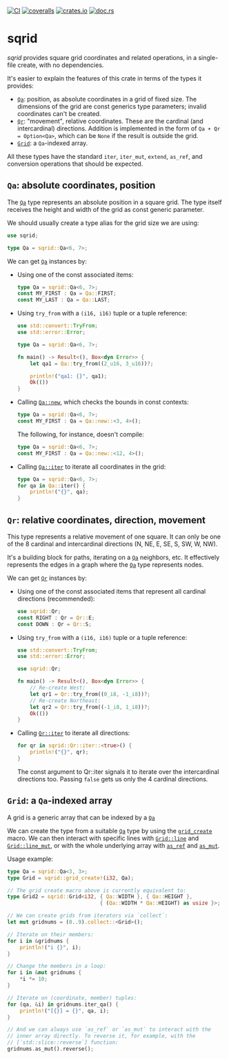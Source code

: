 [![CI](https://github.com/lpenz/sqrid/actions/workflows/ci.yml/badge.svg)](https://github.com/lpenz/sqrid/actions/workflows/ci.yml)
[![coveralls](https://coveralls.io/repos/github/lpenz/sqrid/badge.svg?branch=main)](https://coveralls.io/github/lpenz/sqrid?branch=main)
[![crates.io](https://img.shields.io/crates/v/sqrid)](https://crates.io/crates/sqrid)
[![doc.rs](https://docs.rs/sqrid/badge.svg)](https://docs.rs/sqrid)

# sqrid

*sqrid* provides square grid coordinates and related operations,
in a single-file create, with no dependencies.

It's easier to explain the features of this crate in terms of the
types it provides:
- [`Qa`]: position, as absolute coordinates in a grid of fixed
  size. The dimensions of the grid are const generics type
  parameters; invalid coordinates can't be created.
- [`Qr`]: "movement", relative coordinates. These are the cardinal
  (and intercardinal) directions.
  Addition is implemented in the form of `Qa + Qr = Option<Qa>`,
  which can be `None` if the result is outside the grid.
- [`Grid`]: a `Qa`-indexed array.

All these types have the standard `iter`, `iter_mut`, `extend`,
`as_ref`, and conversion operations that should be expected.

## `Qa`: absolute coordinates, position

The [`Qa`] type represents an absolute position in a square
grid. The type itself receives the height and width of the grid as
const generic parameter.

We should usually create a type alias for the grid size we are using:

```rust
use sqrid;

type Qa = sqrid::Qa<6, 7>;
```

We can get [`Qa`] instances by:
- Using one of the const associated items:
  ```rust
  type Qa = sqrid::Qa<6, 7>;
  const MY_FIRST : Qa = Qa::FIRST;
  const MY_LAST : Qa = Qa::LAST;
  ```
- Using `try_from` with a `(i16, i16)` tuple or a tuple reference:
  ```rust
  use std::convert::TryFrom;
  use std::error::Error;

  type Qa = sqrid::Qa<6, 7>;

  fn main() -> Result<(), Box<dyn Error>> {
      let qa1 = Qa::try_from((2_u16, 3_u16))?;

      println!("qa1: {}", qa1);
      Ok(())
  }
  ```
- Calling [`Qa::new`], which checks the bounds in const contexts:
  ```rust
  type Qa = sqrid::Qa<6, 7>;
  const MY_FIRST : Qa = Qa::new::<3, 4>();
  ```
  The following, for instance, doesn't compile:
  ```rust
  type Qa = sqrid::Qa<6, 7>;
  const MY_FIRST : Qa = Qa::new::<12, 4>();
  ```
- Calling [`Qa::iter`] to iterate all coordinates in the grid:
  ```rust
  type Qa = sqrid::Qa<6, 7>;
  for qa in Qa::iter() {
      println!("{}", qa);
  }
  ```

## `Qr`: relative coordinates, direction, movement

This type represents a relative movement of one square. It can
only be one of the 8 cardinal and intercardinal directions (N, NE,
E, SE, S, SW, W, NW).

It's a building block for paths, iterating on a [`Qa`] neighbors,
etc. It effectively represents the edges in a graph where the
[`Qa`] type represents nodes.

We can get [`Qr`] instances by:
- Using one of the const associated items that represent all
  cardinal directions (recommended):
  ```rust
  use sqrid::Qr;
  const RIGHT : Qr = Qr::E;
  const DOWN : Qr = Qr::S;
  ```
- Using `try_from` with a `(i16, i16)` tuple or a tuple reference:
  ```rust
  use std::convert::TryFrom;
  use std::error::Error;

  use sqrid::Qr;

  fn main() -> Result<(), Box<dyn Error>> {
      // Re-create West:
      let qr1 = Qr::try_from((0_i8, -1_i8))?;
      // Re-create Northeast:
      let qr2 = Qr::try_from((-1_i8, 1_i8))?;
      Ok(())
  }
  ```
- Calling [`Qr::iter`] to iterate all directions:
  ```rust
  for qr in sqrid::Qr::iter::<true>() {
      println!("{}", qr);
  }
  ```
  The const argument to Qr::iter signals it to iterate over the
  intercardinal directions too. Passing `false` gets us only the 4
  cardinal directions.

## `Grid`: a `Qa`-indexed array

A grid is a generic array that can be indexed by a [`Qa`]

We can create the type from a suitable [`Qa`] type by using the
[`grid_create`] macro. We can then interact with specific lines
with [`Grid::line`] and [`Grid::line_mut`], or with the whole
underlying array with [`as_ref`](std::convert::AsRef) and
[`as_mut`](std::convert::AsMut).

Usage example:

```rust
type Qa = sqrid::Qa<3, 3>;
type Grid = sqrid::grid_create!(i32, Qa);

// The grid create macro above is currently equivalent to:
type Grid2 = sqrid::Grid<i32, { Qa::WIDTH }, { Qa::HEIGHT },
                              { (Qa::WIDTH * Qa::HEIGHT) as usize }>;

// We can create grids from iterators via `collect`:
let mut gridnums = (0..9).collect::<Grid>();

// Iterate on their members:
for i in &gridnums {
    println!("i {}", i);
}

// Change the members in a loop:
for i in &mut gridnums {
    *i *= 10;
}

// Iterate on (coordinate, member) tuples:
for (qa, &i) in gridnums.iter_qa() {
    println!("[{}] = {}", qa, i);
}

// And we can always use `as_ref` or `as_mut` to interact with the
// inner array directly. To reverse it, for example, with the
// [`std::slice::reverse`] function:
gridnums.as_mut().reverse();
```

[`Qa`]: https://docs.rs/sqrid/0/sqrid/_sqrid/struct.Qa.html
[`Qa::new`]: https://docs.rs/sqrid/0/sqrid/_sqrid/struct.Qa.html#method.new
[`Qa::iter`]: https://docs.rs/sqrid/0/sqrid/_sqrid/struct.Qa.html#method.iter
[`Qr`]: https://docs.rs/sqrid/0/sqrid/_sqrid/struct.Qr.html
[`Qr::new`]: https://docs.rs/sqrid/0/sqrid/_sqrid/struct.Qr.html#method.new
[`Qr::iter`]: https://docs.rs/sqrid/0/sqrid/_sqrid/struct.Qr.html#method.iter
[`Grid`]: https://docs.rs/sqrid/0/sqrid/_sqrid/struct.Grid.html
[`grid_create`]: https://docs.rs/sqrid/0/sqrid/macro.grid_create.html
[`Grid::line`]: https://docs.rs/sqrid/0/sqrid/_sqrid/struct.Grid.html#method.line
[`Grid::line_mut`]: https://docs.rs/sqrid/0/sqrid/_sqrid/struct.Grid.html#method.line_mut

